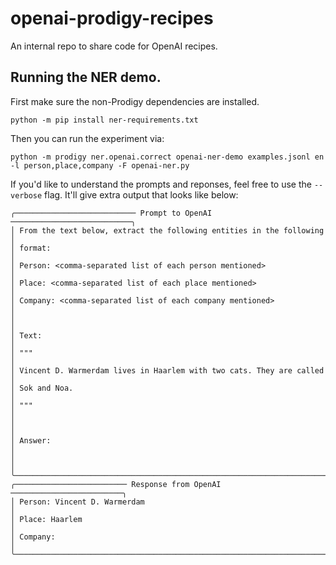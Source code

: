 # openai-prodigy-recipes

An internal repo to share code for OpenAI recipes.

## Running the NER demo. 

First make sure the non-Prodigy dependencies are installed. 

```
python -m pip install ner-requirements.txt
```

Then you can run the experiment via: 

```
python -m prodigy ner.openai.correct openai-ner-demo examples.jsonl en -l person,place,company -F openai-ner.py
```

If you'd like to understand the prompts and reponses, feel free to use the `--verbose` flag. It'll give extra output that looks like below: 

```
╭─────────────────────────── Prompt to OpenAI ───────────────────────────╮
│ From the text below, extract the following entities in the following   │
│ format:                                                                │
│ Person: <comma-separated list of each person mentioned>                │
│ Place: <comma-separated list of each place mentioned>                  │
│ Company: <comma-separated list of each company mentioned>              │
│                                                                        │
│ Text:                                                                  │
│ """                                                                    │
│ Vincent D. Warmerdam lives in Haarlem with two cats. They are called   │
│ Sok and Noa.                                                           │
│ """                                                                    │
│                                                                        │
│ Answer:                                                                │
│                                                                        │
╰────────────────────────────────────────────────────────────────────────╯
╭───────────────────────── Response from OpenAI ─────────────────────────╮
│ Person: Vincent D. Warmerdam                                           │
│ Place: Haarlem                                                         │
│ Company:                                                               │
╰────────────────────────────────────────────────────────────────────────╯
```